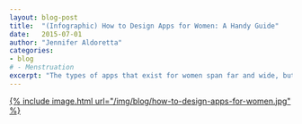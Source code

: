 ```yaml
---
layout: blog-post
title:  "(Infographic) How to Design Apps for Women: A Handy Guide"
date:   2015-07-01
author: "Jennifer Aldoretta"
categories: 
- blog
# - Menstruation
excerpt: "The types of apps that exist for women span far and wide, but there's a huge problem: apps for women are sexist."
---
```


<a href="/design-apps-for-women.html">{% include image.html url="/img/blog/how-to-design-apps-for-women.jpg" %}</a>
